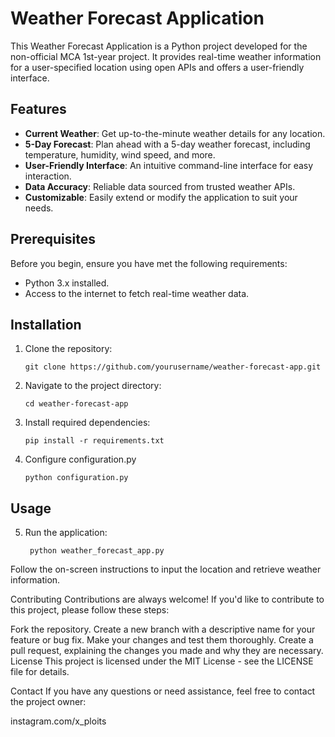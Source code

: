 # Weather Forecast Application

This Weather Forecast Application is a Python project developed for the non-official MCA 1st-year project. It provides real-time weather information for a user-specified location using open APIs and offers a user-friendly interface.

## Features

- **Current Weather**: Get up-to-the-minute weather details for any location.
- **5-Day Forecast**: Plan ahead with a 5-day weather forecast, including temperature, humidity, wind speed, and more.
- **User-Friendly Interface**: An intuitive command-line interface for easy interaction.
- **Data Accuracy**: Reliable data sourced from trusted weather APIs.
- **Customizable**: Easily extend or modify the application to suit your needs.

## Prerequisites

Before you begin, ensure you have met the following requirements:

- Python 3.x installed.
- Access to the internet to fetch real-time weather data.

## Installation

1. Clone the repository:

   ```
   git clone https://github.com/yourusername/weather-forecast-app.git
   
   ```

2. Navigate to the project directory:
   ```
   cd weather-forecast-app
   ```
3. Install required dependencies:
   ```
   pip install -r requirements.txt
   ```
4. Configure configuration.py
   ``` 
   python configuration.py
   ```
## Usage
5. Run the application:
   ```
    python weather_forecast_app.py
   ```
Follow the on-screen instructions to input the location and retrieve weather information.

Contributing
Contributions are always welcome! If you'd like to contribute to this project, please follow these steps:

Fork the repository.
Create a new branch with a descriptive name for your feature or bug fix.
Make your changes and test them thoroughly.
Create a pull request, explaining the changes you made and why they are necessary.
License
This project is licensed under the MIT License - see the LICENSE file for details.

Contact
If you have any questions or need assistance, feel free to contact the project owner:

instagram.com/x_ploits




